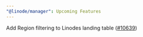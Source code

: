 ```yaml
---
"@linode/manager": Upcoming Features
---
```


Add Region filtering to Linodes landing table ([#10639](https://github.com/linode/manager/pull/10639))
